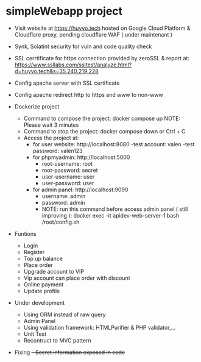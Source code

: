 # simpleWebapp project 

* Visit website at https://huyvo.tech hosted on Google Cloud Platform & Cloudflare proxy, pending cloudflare WAF ( under maintenant )
* Synk, Solatint security for vuln and code quality check
* SSL cerrtificate for https connection provided by zeroSSL & report at: https://www.ssllabs.com/ssltest/analyze.html?d=huyvo.tech&s=35.240.219.228
* Config apache server with SSL certificate
* Config apache redirect http to https and www to non-www
* Dockerize project
    - Command to compose the project: docker compose up
    NOTE: Please wait 3 minutes
    - Command to stop the project: docker compose down or Ctrl + C
    - Access the project at: 
        + for user website: http://localhost:8080
            -test account: valen
            -test password: valen123
        + for phpmyadmin: http://localhost:5000
            - root-username: root
            - root-password: secret
            - user-username: user
            - user-password: user
        + for admin panel: http://localhost:9090
            - username: admin
            - password: admin
            - NOTE: run this command before access admin panel ( still improving ): docker exec -it apidev-web-server-1 bash /root/config.sh
* Funtions 
    - Login
    - Register
    - Top up balance
    - Place order
    - Upgrade account to VIP
    - Vip account can place order with discount
    - Online payment 
    - Update profile

* Under development
   - Using ORM instead of raw query
   - Admin Panel
   - Using validation framework: HTMLPurifier & PHP validator,...
   - Unit Test
   - Recontruct to MVC pattern
* Fixing
   ~~- Secret information exposed in code~~
